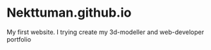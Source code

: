 # Nekttuman.github.io
My first website. I trying create my 3d-modeller and web-developer portfolio


